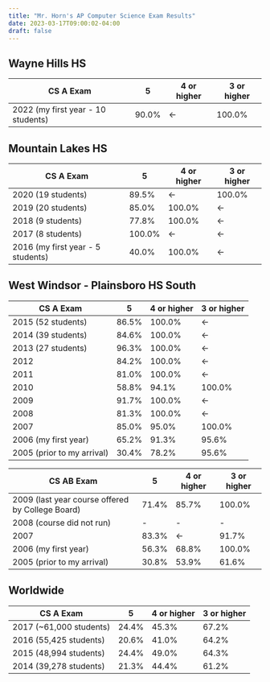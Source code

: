 ```yaml
---
title: "Mr. Horn's AP Computer Science Exam Results"
date: 2023-03-17T09:00:02-04:00
draft: false
---
```


## Wayne Hills HS

| CS A Exam | 5 | 4 or higher | 3 or higher |
| --- | --- | --- | --- |
| 2022 (my first year - 10 students) | 90.0% | ← | 100.0% |

## Mountain Lakes HS

| CS A Exam | 5 | 4 or higher | 3 or higher |
| --- | --- | --- | --- |
| 2020 (19 students) | 89.5% | ← | 100.0% |
| 2019 (20 students) | 85.0% | 100.0% | ← |
| 2018 (9 students) | 77.8% | 100.0% | ← |
| 2017 (8 students) | 100.0%  | ← | ← |
| 2016 (my first year - 5 students) | 40.0% | 100.0% | ← |

## West Windsor - Plainsboro HS South

| CS A Exam | 5 | 4 or higher | 3 or higher |
| --- | --- | --- | --- |
| 2015 (52 students) | 86.5% | 100.0% | ← |
| 2014 (39 students) | 84.6% | 100.0% | ← |
| 2013 (27 students) | 96.3% | 100.0% | ← |
| 2012 | 84.2% | 100.0% | ← |
| 2011 | 81.0% | 100.0% | ← |
| 2010 | 58.8% | 94.1% | 100.0% |
| 2009 | 91.7% | 100.0% | ← |
| 2008 | 81.3% | 100.0% | ← |
| 2007 | 85.0% | 95.0% | 100.0% |
| 2006 (my first year) | 65.2% | 91.3% | 95.6% |
| 2005 (prior to my arrival) | 30.4% | 78.2% | 95.6% |

| CS AB Exam | 5 | 4 or higher | 3 or higher |
| --- | --- | --- | --- |
| 2009 (last year course offered by College Board) | 71.4% | 85.7% | 100.0% |
| 2008 (course did not run) | - | - | - |
| 2007 | 83.3% | ← | 91.7% |
| 2006 (my first year) | 56.3% | 68.8% | 100.0% |
| 2005 (prior to my arrival) | 30.8% | 53.9% | 61.6% |

## Worldwide

| CS A Exam | 5 | 4 or higher | 3 or higher
| --- | --- | --- | --- |
| 2017 (~61,000 students) | 24.4% | 45.3% | 67.2% |
| 2016 (55,425 students) | 20.6% | 41.0% | 64.2% |
| 2015 (48,994 students) | 24.4% | 49.0% | 64.3% |
| 2014 (39,278 students) | 21.3% | 44.4% | 61.2% |